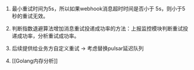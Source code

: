 1. 最小重试时间为5s，所以如果webhook消息超时时间是否小于 5s，则小于5秒的重试无效。

2. 判断指数退避算法增加消息重试投递成功率的方法：上报监控模块判断重试投递成功率，分析重试成功率。

4. 后续提供给业务方自定义重试 -> 考虑替换pulsar延迟队列

5. [[Golang内存分析]]

